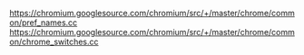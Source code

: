 https://chromium.googlesource.com/chromium/src/+/master/chrome/common/pref_names.cc
https://chromium.googlesource.com/chromium/src/+/master/chrome/common/chrome_switches.cc
